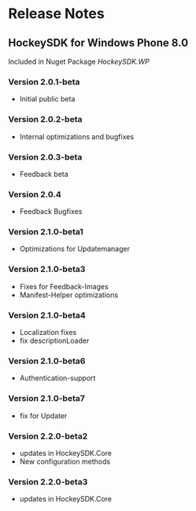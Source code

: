 ﻿# Release Notes
## HockeySDK for Windows Phone 8.0
Included in Nuget Package <em>HockeySDK.WP</em>

### Version 2.0.1-beta
* Initial public beta

### Version 2.0.2-beta
* Internal optimizations and bugfixes

### Version 2.0.3-beta
* Feedback beta

### Version 2.0.4
* Feedback Bugfixes

### Version 2.1.0-beta1
* Optimizations for Updatemanager

### Version 2.1.0-beta3
* Fixes for Feedback-Images
* Manifest-Helper optimizations

### Version 2.1.0-beta4
* Localization fixes
* fix descriptionLoader

### Version 2.1.0-beta6
* Authentication-support

### Version 2.1.0-beta7
* fix for Updater

### Version 2.2.0-beta2
* updates in HockeySDK.Core
* New configuration methods

### Version 2.2.0-beta3
* updates in HockeySDK.Core